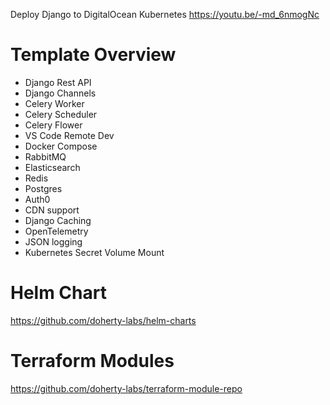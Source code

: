 Deploy Django to DigitalOcean Kubernetes
https://youtu.be/-md_6nmogNc

# Template Overview

- Django Rest API
- Django Channels
- Celery Worker
- Celery Scheduler
- Celery Flower
- VS Code Remote Dev
- Docker Compose
- RabbitMQ
- Elasticsearch
- Redis
- Postgres
- Auth0
- CDN support
- Django Caching
- OpenTelemetry
- JSON logging
- Kubernetes Secret Volume Mount

# Helm Chart

https://github.com/doherty-labs/helm-charts

# Terraform Modules

https://github.com/doherty-labs/terraform-module-repo